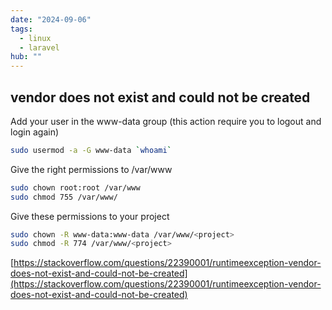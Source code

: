 ```yaml
---
date: "2024-09-06"
tags:
  - linux
  - laravel
hub: "" 
---
```


## vendor does not exist and could not be created

Add your user in the www-data group (this action require you to logout and login again)

```bash
sudo usermod -a -G www-data `whoami`
```

Give the right permissions to /var/www

```bash
sudo chown root:root /var/www
sudo chmod 755 /var/www/
```

Give these permissions to your project

```bash
sudo chown -R www-data:www-data /var/www/<project>
sudo chmod -R 774 /var/www/<project>
```

[https://stackoverflow.com/questions/22390001/runtimeexception-vendor-does-not-exist-and-could-not-be-created](https://stackoverflow.com/questions/22390001/runtimeexception-vendor-does-not-exist-and-could-not-be-created) 
